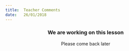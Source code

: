 ```yaml
---
title:  Teacher Comments
date:   26/01/2018
---
```


### <center>We are working on this lesson</center>
<center>Please come back later</center>